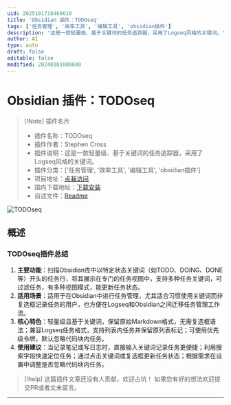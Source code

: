 ```yaml
---
uid: 2025101718460610
title: 'Obsidian 插件：TODOseq'
tags: ['任务管理', '效率工具', '编辑工具', 'obsidian插件']
description: '这是一款轻量级、基于关键词的任务追踪器，采用了Logseq风格的关键词。'
author: AI
type: auto
draft: false
editable: false
modified: 20240101000000
---
```


# Obsidian 插件：TODOseq

> [!Note] 插件名片
> - 插件名称：TODOseq
> - 插件作者：Stephen Cross
> - 插件说明：这是一款轻量级、基于关键词的任务追踪器，采用了Logseq风格的关键词。
> - 插件分类：['任务管理', '效率工具', '编辑工具', 'obsidian插件']
> - 项目地址：[点我访问](https://github.com/scross01/obsidian-todoseq)
> - 国内下载地址：[下载安装](https://pkmer.cn/products/plugin/pluginMarket/?todoseq)
> - 自述文件：[Readme](https://ghproxy.net/https://raw.githubusercontent.com/scross01/obsidian-todoseq/master/README.md)

![TODOseq](https://cdn.pkmer.cn/covers/todoseq_internal_0.png!pkmer)

## 概述

### TODOseq插件总结
1. **主要功能**：扫描Obsidian库中以特定状态关键词（如TODO、DOING、DONE等）开头的任务行，将其展示在专门的任务视图中，支持多种任务关键词，可过滤任务，有多种视图模式，能更新任务状态。
2. **适用场景**：适用于在Obsidian中进行任务管理，尤其适合习惯使用关键词而非复选框记录任务的用户，也方便在Logseq和Obsidian之间迁移任务管理工作流。
3. **核心特色**：轻量级且基于关键词，保留原始Markdown格式，无需复选框语法；兼容Logseq任务格式，支持列表内任务并保留原列表标记；可使用优先级令牌，默认忽略代码块内任务。
4. **使用建议**：当记录笔记或写日志时，直接输入关键词记录任务更便捷；利用搜索字段快速定位任务；通过点击关键词或复选框更新任务状态；根据需求在设置中调整是否忽略代码块内任务。


> [!help] 
> 这篇插件文章还没有人贡献，欢迎占坑！
> 如果您有好的想法欢迎提交PR或者文末留言。
> 

---


